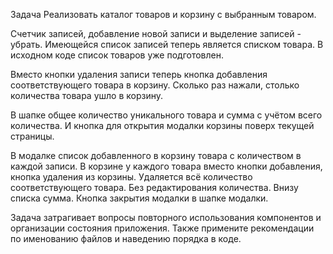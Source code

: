 Задача
Реализовать каталог товаров и корзину с выбранным товаром.

Счетчик записей, добавление новой записи и выделение записей - убрать. Имеющейся список записей теперь является списком товара. В исходном коде список товаров уже подготовлен.

Вместо кнопки удаления записи теперь кнопка добавления соответствующего товара в корзину. Сколько раз нажали, столько количества товара ушло в корзину.

В шапке общее количество уникального товара и сумма с учётом всего количества. И кнопка для открытия модалки корзины поверх текущей страницы.

В модалке список добавленного в корзину товара с количеством в каждой записи. В корзине у каждого товара вместо кнопки добавления, кнопка удаления из корзины. Удаляется всё количество соответствующего товара. Без редактирования количества. Внизу списка сумма.
Кнопка закрытия модалки в шапке модалки.

Задача затрагивает вопросы повторного использования компонентов и организации состояния приложения. Также примените рекомендации по именованию файлов и наведению порядка в коде.